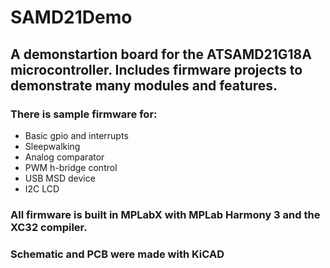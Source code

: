 # SAMD21Demo
 
## A demonstartion board for the ATSAMD21G18A microcontroller.  Includes firmware projects to demonstrate many modules and features.  
  
### There is sample firmware for:
* Basic gpio and interrupts
* Sleepwalking
* Analog comparator
* PWM h-bridge control
* USB MSD device
* I2C LCD

### All firmware is built in MPLabX with MPLab Harmony 3 and the XC32 compiler.  
### Schematic and PCB were made with KiCAD  
